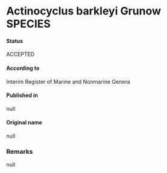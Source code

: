Actinocyclus barkleyi Grunow SPECIES
=======

#### Status
ACCEPTED

#### According to
Interim Register of Marine and Nonmarine Genera

#### Published in
null

#### Original name
null

### Remarks
null